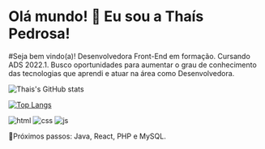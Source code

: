 ### <h1>Olá mundo! 👋 Eu sou a Thaís Pedrosa!</h1>

#Seja bem vindo(a)! Desenvolvedora Front-End em formação. Cursando ADS 2022.1.
Busco oportunidades para aumentar o grau de conhecimento das tecnologias que aprendi e atuar na área como Desenvolvedora.

![Thais's GitHub stats](https://github-readme-stats.vercel.app/api?username=thaispedrosa&show_icons=true&theme=radical) 

[![Top Langs](https://github-readme-stats.vercel.app/api/top-langs/?username=thaispedrosa&layout=compact)](https://github.com/anuraghazra/github-readme-stats)

<div>
        <img src="https://img.shields.io/badge/HTML-239120?style=for-the-badge&logo=html5&logoColor=white" alt="html">
        <img src="https://img.shields.io/badge/CSS-239120?&style=for-the-badge&logo=css3&logoColor=white" alt="css">
        <img src="https://img.shields.io/badge/JavaScript-F7DF1E?style=for-the-badge&logo=javascript&logoColor=black" alt="js">
    </div>

🚀Próximos passos: Java, React, PHP e MySQL.

